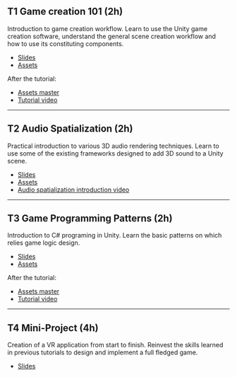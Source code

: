## T1 Game creation 101 (2h)

Introduction to game creation workflow.
Learn to use the Unity game creation software, understand the general scene creation workflow and how to use its constituting components.

- [Slides](https://rasputin-cloud.ircam.fr/index.php/s/WdM9PBiX3cqx2Rb)
- [Assets](https://rasputin-cloud.ircam.fr/index.php/s/ir7YA4pxgF6Se6x)


After the tutorial:

- [Assets master](https://rasputin-cloud.ircam.fr/index.php/s/NXtagBipqRq3Daj)
- [Tutorial video](https://rasputin-cloud.ircam.fr/index.php/s/Z6AF3NceqycesRk)


* * *

## T2 Audio Spatialization (2h)

Practical introduction to various 3D audio rendering techniques. Learn to use some of the existing frameworks designed to add 3D sound to a Unity scene.

- [Slides](https://rasputin-cloud.ircam.fr/index.php/s/HcZcBYm7jsWzC9T)
- [Assets](https://rasputin-cloud.ircam.fr/index.php/s/4ZMnTHm4ZMXwwb7)
- [Audio spatialization introduction video](https://rasputin-cloud.ircam.fr/index.php/s/H3kGa4bP49WbmoN)

<!--
After the tutorial:

- [Assets master](https://rasputin-cloud.ircam.fr/index.php/s/fSmCqeCZjEibaLQ)
- [Tutorial video](https://rasputin-cloud.ircam.fr/index.php/s/tbqwsmttpqSg7qj)
-->

* * *

## T3 Game Programming Patterns (2h)

Introduction to C# programing in Unity. Learn the basic patterns on which relies game logic design.

- [Slides](https://rasputin-cloud.ircam.fr/index.php/s/fXtCyaSaTy8oRmK)
- [Assets](https://rasputin-cloud.ircam.fr/index.php/s/sKxpNDQ7GqPiN8y)


After the tutorial:

- [Assets master](https://rasputin-cloud.ircam.fr/index.php/s/ra2ebyb6NZQdYwi)
- [Tutorial video](https://rasputin-cloud.ircam.fr/index.php/s/JerGZsMaigXgbrH)


* * *

## T4 Mini-Project (4h)

Creation of a VR application from start to finish. Reinvest the skills learned in previous tutorials to design and implement a full fledged game.

- [Slides](https://rasputin-cloud.ircam.fr/index.php/s/bC4D89mQSNQwFSY)

<!--
After the tutorial:

- [Tutorial video 1/2](https://rasputin-cloud.ircam.fr/index.php/s/N5Z6i34g7C43ee8)
- [Tutorial video 2/2](https://rasputin-cloud.ircam.fr/index.php/s/8ai27taLCNeELow)
-->


<!-- # TP3 Interactions in VR/AR (2h) -->
<!-- # TP5 Port of an application to VR (2h) -->

